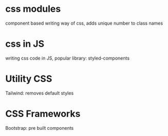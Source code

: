 # css modules
component based writing way of css, adds unique number to class names

# css in JS
writing css code in JS, popular library:  styled-components 

# Utility CSS
Tailwind: removes default styles

# CSS Frameworks
Bootstrap: pre built components
